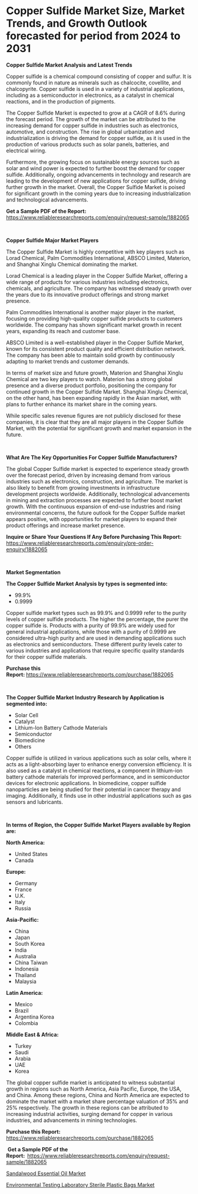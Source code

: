 <p><h1>Copper Sulfide Market Size, Market Trends, and Growth Outlook forecasted for period from 2024 to 2031</h1></p><p><strong>Copper Sulfide Market Analysis and Latest Trends</strong></p>
<p><p>Copper sulfide is a chemical compound consisting of copper and sulfur. It is commonly found in nature as minerals such as chalcocite, covellite, and chalcopyrite. Copper sulfide is used in a variety of industrial applications, including as a semiconductor in electronics, as a catalyst in chemical reactions, and in the production of pigments.</p><p>The Copper Sulfide Market is expected to grow at a CAGR of 8.6% during the forecast period. The growth of the market can be attributed to the increasing demand for copper sulfide in industries such as electronics, automotive, and construction. The rise in global urbanization and industrialization is driving the demand for copper sulfide, as it is used in the production of various products such as solar panels, batteries, and electrical wiring.</p><p>Furthermore, the growing focus on sustainable energy sources such as solar and wind power is expected to further boost the demand for copper sulfide. Additionally, ongoing advancements in technology and research are leading to the development of new applications for copper sulfide, driving further growth in the market. Overall, the Copper Sulfide Market is poised for significant growth in the coming years due to increasing industrialization and technological advancements.</p></p>
<p><strong>Get a Sample PDF of the Report:&nbsp;</strong> <a href="https://www.reliableresearchreports.com/enquiry/request-sample/1882065">https://www.reliableresearchreports.com/enquiry/request-sample/1882065</a></p>
<p>&nbsp;</p>
<p><strong>Copper Sulfide Major Market Players</strong></p>
<p><p>The Copper Sulfide Market is highly competitive with key players such as Lorad Chemical, Palm Commodities International, ABSCO Limited, Materion, and Shanghai Xinglu Chemical dominating the market. </p><p>Lorad Chemical is a leading player in the Copper Sulfide Market, offering a wide range of products for various industries including electronics, chemicals, and agriculture. The company has witnessed steady growth over the years due to its innovative product offerings and strong market presence.</p><p>Palm Commodities International is another major player in the market, focusing on providing high-quality copper sulfide products to customers worldwide. The company has shown significant market growth in recent years, expanding its reach and customer base.</p><p>ABSCO Limited is a well-established player in the Copper Sulfide Market, known for its consistent product quality and efficient distribution network. The company has been able to maintain solid growth by continuously adapting to market trends and customer demands.</p><p>In terms of market size and future growth, Materion and Shanghai Xinglu Chemical are two key players to watch. Materion has a strong global presence and a diverse product portfolio, positioning the company for continued growth in the Copper Sulfide Market. Shanghai Xinglu Chemical, on the other hand, has been expanding rapidly in the Asian market, with plans to further enhance its market share in the coming years.</p><p>While specific sales revenue figures are not publicly disclosed for these companies, it is clear that they are all major players in the Copper Sulfide Market, with the potential for significant growth and market expansion in the future.</p></p>
<p>&nbsp;</p>
<p><strong>What Are The Key Opportunities For Copper Sulfide Manufacturers?</strong></p>
<p><p>The global Copper Sulfide market is expected to experience steady growth over the forecast period, driven by increasing demand from various industries such as electronics, construction, and agriculture. The market is also likely to benefit from growing investments in infrastructure development projects worldwide. Additionally, technological advancements in mining and extraction processes are expected to further boost market growth. With the continuous expansion of end-use industries and rising environmental concerns, the future outlook for the Copper Sulfide market appears positive, with opportunities for market players to expand their product offerings and increase market presence.</p></p>
<p><strong>Inquire or Share Your Questions If Any Before Purchasing This Report:</strong> <a href="https://www.reliableresearchreports.com/enquiry/pre-order-enquiry/1882065">https://www.reliableresearchreports.com/enquiry/pre-order-enquiry/1882065</a></p>
<p>&nbsp;</p>
<p><strong>Market Segmentation</strong></p>
<p><strong>The Copper Sulfide Market Analysis by types is segmented into:</strong></p>
<p><ul><li>99.9%</li><li>0.9999</li></ul></p>
<p><p>Copper sulfide market types such as 99.9% and 0.9999 refer to the purity levels of copper sulfide products. The higher the percentage, the purer the copper sulfide is. Products with a purity of 99.9% are widely used for general industrial applications, while those with a purity of 0.9999 are considered ultra-high purity and are used in demanding applications such as electronics and semiconductors. These different purity levels cater to various industries and applications that require specific quality standards for their copper sulfide materials.</p></p>
<p><strong>Purchase this Report:&nbsp;</strong><a href="https://www.reliableresearchreports.com/purchase/1882065">https://www.reliableresearchreports.com/purchase/1882065</a></p>
<p>&nbsp;</p>
<p><strong>The Copper Sulfide Market Industry Research by Application is segmented into:</strong></p>
<p><ul><li>Solar Cell</li><li>Catalyst</li><li>Lithium-Ion Battery Cathode Materials</li><li>Semiconductor</li><li>Biomedicine</li><li>Others</li></ul></p>
<p><p>Copper sulfide is utilized in various applications such as solar cells, where it acts as a light-absorbing layer to enhance energy conversion efficiency. It is also used as a catalyst in chemical reactions, a component in lithium-ion battery cathode materials for improved performance, and in semiconductor devices for electronic applications. In biomedicine, copper sulfide nanoparticles are being studied for their potential in cancer therapy and imaging. Additionally, it finds use in other industrial applications such as gas sensors and lubricants.</p></p>
<p>&nbsp;</p>
<p><strong>In terms of Region, the Copper Sulfide Market Players available by Region are:</strong></p>
<p>
    <p> <strong> North America: </strong>
        <ul>
            <li>United States</li>
            <li>Canada</li>
        </ul>
        </p> 
    <p> <strong> Europe: </strong>
        <ul>
            <li>Germany</li>
            <li>France</li>
            <li>U.K.</li>
            <li>Italy</li>
            <li>Russia</li>
        </ul>
        </p> 
    <p> <strong> Asia-Pacific: </strong>
        <ul>
            <li>China</li>
            <li>Japan</li>
            <li>South Korea</li>
            <li>India</li>
            <li>Australia</li>
            <li>China Taiwan</li>
            <li>Indonesia</li>
            <li>Thailand</li>
            <li>Malaysia</li>
        </ul>
        </p> 
    <p> <strong> Latin America: </strong>
        <ul>
            <li>Mexico</li>
            <li>Brazil</li>
            <li>Argentina Korea</li>
            <li>Colombia</li>
        </ul>
        </p> 
    <p> <strong> Middle East & Africa: </strong>
        <ul>
            <li>Turkey</li>
            <li>Saudi</li>
            <li>Arabia</li>
            <li>UAE</li>
            <li>Korea</li>
        </ul>
    </p>
    </p>
<p><p>The global copper sulfide market is anticipated to witness substantial growth in regions such as North America, Asia Pacific, Europe, the USA, and China. Among these regions, China and North America are expected to dominate the market with a market share percentage valuation of 35% and 25% respectively. The growth in these regions can be attributed to increasing industrial activities, surging demand for copper in various industries, and advancements in mining technologies.</p></p>
<p><strong>Purchase this Report: </strong><a href="https://www.reliableresearchreports.com/purchase/1882065">https://www.reliableresearchreports.com/purchase/1882065</a></p>
<p>&nbsp;<strong>Get a Sample PDF of the Report:&nbsp;&nbsp;</strong><a href="https://www.reliableresearchreports.com/enquiry/request-sample/1882065">https://www.reliableresearchreports.com/enquiry/request-sample/1882065</a></p>
<p><strong></strong></p>
<p><p><a href="https://github.com/lataunyatinikmelvin59ilbd0dv/Market-Research-Report-List-1/blob/main/sandalwood-essential-oil-market.md">Sandalwood Essential Oil Market</a></p><p><a href="https://cute-banjo-8ca.notion.site/Environmental-Testing-Laboratory-Sterile-Plastic-Bags-Market-Research-Report-Provides-Critical-Insig-c196eecf9c674f779e5243e7a741f272">Environmental Testing Laboratory Sterile Plastic Bags Market</a></p></p>